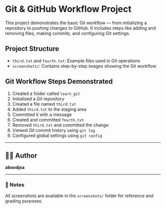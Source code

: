 # Git & GitHub Workflow Project

This project demonstrates the basic Git workflow — from initializing a repository to pushing changes to GitHub. It includes steps like adding and removing files, making commits, and configuring Git settings.

## Project Structure

- `third.txt` and `fourth.txt`: Example files used in Git operations
- `screenshots/`: Contains step-by-step images showing the Git workflow

## Git Workflow Steps Demonstrated

1. Created a folder called `learn_git`
2. Initialized a Git repository
3. Created a file named `third.txt`
4. Added `third.txt` to the staging area
5. Committed it with a message
6. Created and committed `fourth.txt`
7. Removed `third.txt` and committed the change
8. Viewed Git commit history using `git log`
9. Configured global settings using `git config`



---

## 🙋‍♂️ Author

**aboodjsa**

---

### 📌 Notes

All screenshots are available in the `screenshots/` folder for reference and grading purposes.
